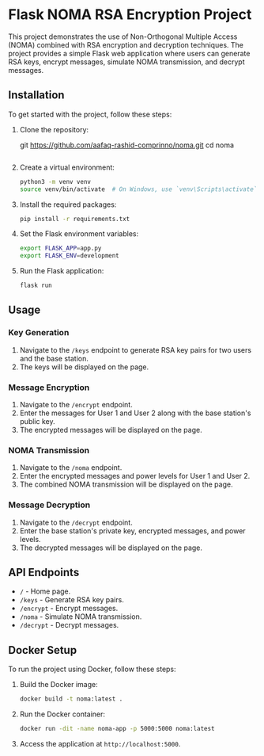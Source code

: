 
# Flask NOMA RSA Encryption Project

This project demonstrates the use of Non-Orthogonal Multiple Access (NOMA) combined with RSA encryption and decryption techniques. The project provides a simple Flask web application where users can generate RSA keys, encrypt messages, simulate NOMA transmission, and decrypt messages.


## Installation

To get started with the project, follow these steps:

1. Clone the repository:
   
   git https://github.com/aafaq-rashid-comprinno/noma.git
   cd noma
   ```

2. Create a virtual environment:
   ```sh
   python3 -m venv venv
   source venv/bin/activate  # On Windows, use `venv\Scripts\activate`
   ```

3. Install the required packages:
   ```sh
   pip install -r requirements.txt
   ```

4. Set the Flask environment variables:
   ```sh
   export FLASK_APP=app.py
   export FLASK_ENV=development
   ```

5. Run the Flask application:
   ```sh
   flask run
   ```

## Usage

### Key Generation

1. Navigate to the `/keys` endpoint to generate RSA key pairs for two users and the base station.
2. The keys will be displayed on the page.

### Message Encryption

1. Navigate to the `/encrypt` endpoint.
2. Enter the messages for User 1 and User 2 along with the base station's public key.
3. The encrypted messages will be displayed on the page.

### NOMA Transmission

1. Navigate to the `/noma` endpoint.
2. Enter the encrypted messages and power levels for User 1 and User 2.
3. The combined NOMA transmission will be displayed on the page.

### Message Decryption

1. Navigate to the `/decrypt` endpoint.
2. Enter the base station's private key, encrypted messages, and power levels.
3. The decrypted messages will be displayed on the page.

## API Endpoints

- `/` - Home page.
- `/keys` - Generate RSA key pairs.
- `/encrypt` - Encrypt messages.
- `/noma` - Simulate NOMA transmission.
- `/decrypt` - Decrypt messages.

## Docker Setup

To run the project using Docker, follow these steps:

1. Build the Docker image:
   ```sh
   docker build -t noma:latest .
   ```

2. Run the Docker container:
   ```sh
   docker run -dit -name noma-app -p 5000:5000 noma:latest
   ```

3. Access the application at `http://localhost:5000`.
